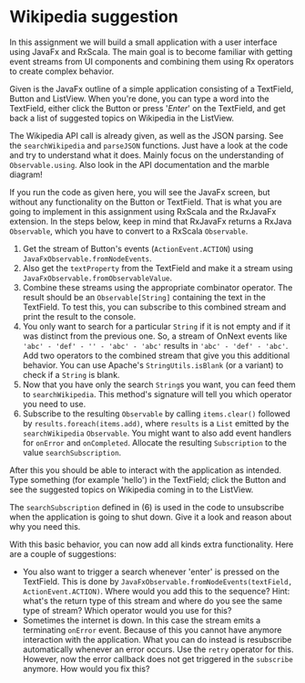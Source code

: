 Wikipedia suggestion
====================

In this assignment we will build a small application with a user interface using JavaFx and RxScala. The main goal is to
become familiar with getting event streams from UI components and combining them using Rx operators to create complex behavior.

Given is the JavaFx outline of a simple application consisting of a TextField, Button and ListView. When you're done, you
can type a word into the TextField, either click the Button or press '*Enter*' on the TextField, and get back a list of
suggested topics on Wikipedia in the ListView.

The Wikipedia API call is already given, as well as the JSON parsing. See the `searchWikipedia` and `parseJSON` functions.
Just have a look at the code and try to understand what it does. Mainly focus on the understanding of `Observable.using`.
Also look in the API documentation and the marble diagram!

If you run the code as given here, you will see the JavaFx screen, but without any functionality on the Button or TextField.
That is what you are going to implement in this assignment using RxScala and the RxJavaFx extension. In the steps below,
keep in mind that RxJavaFx returns a RxJava `Observable`, which you have to convert to a RxScala `Observable`.

1. Get the stream of Button's events (`ActionEvent.ACTION`) using `JavaFxObservable.fromNodeEvents`.
2. Also get the `textProperty` from the TextField and make it a stream using `JavaFxObservable.fromObservableValue`.
3. Combine these streams using the appropriate combinator operator. The result should be an `Observable[String]` containing
   the text in the TextField. To test this, you can subscribe to this combined stream and print the result to the console.
4. You only want to search for a particular `String` if it is not empty and if it was distinct from the previous one. So,
   a stream of OnNext events like `'abc' - 'def' - '' - 'abc' - 'abc'` results in `'abc' - 'def' - 'abc'`. Add two operators
   to the combined stream that give you this additional behavior. You can use Apache's `StringUtils.isBlank` (or a variant)
   to check if a `String` is blank.
5. Now that you have only the search `String`s you want, you can feed them to `searchWikipedia`. This method's signature
   will tell you which operator you need to use.
6. Subscribe to the resulting `Observable` by calling `items.clear()` followed by `results.foreach(items.add)`, where
   `results` is a `List` emitted by the `searchWikipedia` `Observable`. You might want to also add event handlers for
   `onError` and `onCompleted`. Allocate the resulting `Subscription` to the value `searchSubscription`.

After this you should be able to interact with the application as intended. Type something (for example 'hello') in the
TextField; click the Button and see the suggested topics on Wikipedia coming in to the ListView.

The `searchSubscription` defined in (6) is used in the code to unsubscribe when the application is going to shut down.
Give it a look and reason about why you need this.

With this basic behavior, you can now add all kinds extra functionality. Here are a couple of suggestions:

* You also want to trigger a search whenever 'enter' is pressed on the TextField. This is done by
  `JavaFxObservable.fromNodeEvents(textField, ActionEvent.ACTION)`. Where would you add this to the sequence?
  Hint: what's the return type of this stream and where do you see the same type of stream? Which operator would you use for this?
* Sometimes the internet is down. In this case the stream emits a terminating `onError` event. Because of this you cannot
  have anymore interaction with the application. What you can do instead is resubscribe automatically whenever an error occurs.
  Use the `retry` operator for this. However, now the error callback does not get triggered in the `subscribe` anymore.
  How would you fix this?

